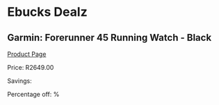 
# Ebucks Dealz
## Garmin: Forerunner 45 Running Watch - Black
[Product Page](https://www.ebucks.com/web/shop/productSelected.do?prodId=681143652&catId=1233320031)

Price: R2649.00

Savings: 

Percentage off: %
	